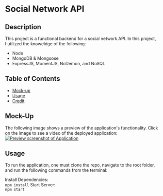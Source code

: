 # Social Network API

## Description 

This project is a functional backend for a social network API.
In this project, I utilized the knoweldge of the following:
- Node
- MongoDB & Mongoose 
- ExpressJS, MomentJS, NoDemon, and NoSQL

## Table of Contents 

* [Mock-up](#mock-up)
* [Usage](#usage)
* [Credit](#credit)


## Mock-Up 
The following image shows a preview of the application's functionality. Click on the image to see a video of the deployed application:
[![Preview screenshot of Application](filepathgoeshere)](https://drive.google.com/drive/u/0/folders/1qA1S4DeQK8b83k8Z-Hd4DvQYNZJ2TeoH)

## Usage
To run the application, one must clone the repo, navigate to the root folder, and run the following commands from the terminal:     

Install Dependencies:    
`npm install`
Start Server:     
`npm start`  

